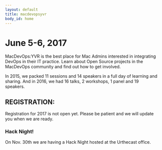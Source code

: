 ```yaml
---
layout: default
title: macdevopsyvr
body_id: home
---
```


# June 5-6, 2017

MacDevOps:YVR is the best place for Mac Admins interested in integrating DevOps in their IT practice. Learn about Open Source projects in the MacDevOps community and find out how to get involved.

In 2015, we packed 11 sessions and 14 speakers in a full day of learning and sharing. And in 2016, we had 16 talks, 2 workshops, 1 panel and 19 speakers.

## REGISTRATION:

Registration for 2017 is not open yet. Please be patient and we will update you when we are ready.

### Hack Night!

On Nov. 30th we are having a Hack Night hosted at the Urthecast office. 




